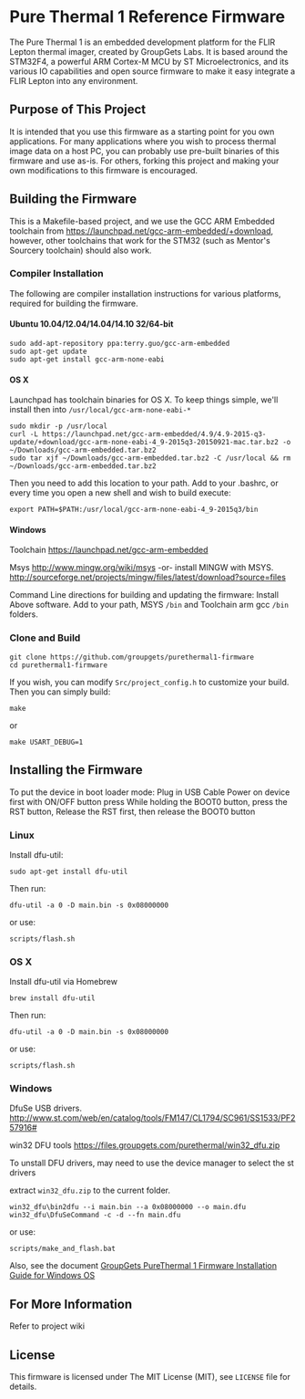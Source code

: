 # Pure Thermal 1 Reference Firmware

The Pure Thermal 1 is an embedded development platform for the FLIR Lepton thermal imager, created by
GroupGets Labs. It is based around the STM32F4, a powerful ARM Cortex-M MCU by ST Microelectronics, and its
various IO capabilities and open source firmware to make it easy integrate a FLIR Lepton into any environment.


## Purpose of This Project

It is intended that you use this firmware as a starting point for you own applications. For many applications
where you wish to process thermal image data on a host PC, you can probably use pre-built binaries of this firmware
and use as-is. For others, forking this project and making your own modifications to this firmware is encouraged.


## Building the Firmware

This is a Makefile-based project, and we use the GCC ARM Embedded toolchain from https://launchpad.net/gcc-arm-embedded/+download,
however, other toolchains that work for the STM32 (such as Mentor's Sourcery toolchain) should also work.


### Compiler Installation

The following are compiler installation instructions for various platforms, required for building the firmware.


#### Ubuntu 10.04/12.04/14.04/14.10 32/64-bit

    sudo add-apt-repository ppa:terry.guo/gcc-arm-embedded
    sudo apt-get update
    sudo apt-get install gcc-arm-none-eabi


#### OS X

Launchpad has toolchain binaries for OS X. To keep things simple, we'll install then into `/usr/local/gcc-arm-none-eabi-*`

    sudo mkdir -p /usr/local
    curl -L https://launchpad.net/gcc-arm-embedded/4.9/4.9-2015-q3-update/+download/gcc-arm-none-eabi-4_9-2015q3-20150921-mac.tar.bz2 -o ~/Downloads/gcc-arm-embedded.tar.bz2
    sudo tar xjf ~/Downloads/gcc-arm-embedded.tar.bz2 -C /usr/local && rm ~/Downloads/gcc-arm-embedded.tar.bz2

Then you need to add this location to your path. Add to your .bashrc, or every time you open a new shell and wish to build execute:

    export PATH=$PATH:/usr/local/gcc-arm-none-eabi-4_9-2015q3/bin


#### Windows

Toolchain
https://launchpad.net/gcc-arm-embedded

Msys
http://www.mingw.org/wiki/msys 
-or- install MINGW with MSYS. 
http://sourceforge.net/projects/mingw/files/latest/download?source=files

Command Line directions for building and updating the firmware:
Install Above software.
Add to your path, MSYS `/bin` and Toolchain arm gcc `/bin` folders. 


### Clone and Build

    git clone https://github.com/groupgets/purethermal1-firmware
    cd purethermal1-firmware

If you wish, you can modify `Src/project_config.h` to customize your build. Then you can simply build:

    make

or

    make USART_DEBUG=1


## Installing the Firmware

To put the device in boot loader mode:
Plug in USB Cable
Power on device first with ON/OFF button press
While holding the BOOT0 button, press the RST button, Release the RST first, then release the BOOT0 button

### Linux

Install dfu-util:

    sudo apt-get install dfu-util

Then run:

    dfu-util -a 0 -D main.bin -s 0x08000000

or use:

    scripts/flash.sh


### OS X

Install dfu-util via Homebrew

    brew install dfu-util

Then run:

    dfu-util -a 0 -D main.bin -s 0x08000000

or use:

    scripts/flash.sh


### Windows

DfuSe USB drivers. 
http://www.st.com/web/en/catalog/tools/FM147/CL1794/SC961/SS1533/PF257916#

win32 DFU tools
https://files.groupgets.com/purethermal/win32_dfu.zip

To unstall DFU drivers, may need to use the device manager to select the st drivers

extract `win32_dfu.zip` to the current folder.

    win32_dfu\bin2dfu --i main.bin --a 0x08000000 --o main.dfu
    win32_dfu\DfuSeCommand -c -d --fn main.dfu

or use:

    scripts/make_and_flash.bat

Also, see the document [GroupGets PureThermal 1 Firmware Installation Guide for Windows OS](https://files.groupgets.com/purethermal/GroupGets_Pure_Thermal_Firmware_Installation_Guide_for_Windows_OS.pdf)


## For More Information

Refer to project wiki


## License

This firmware is licensed under The MIT License (MIT), see `LICENSE` file for details.
